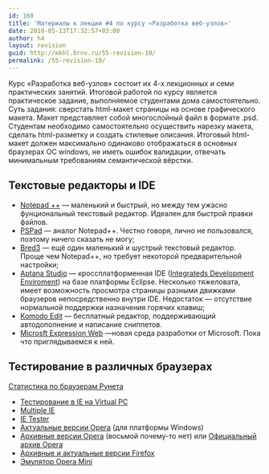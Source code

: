 ```yaml
---
id: 160
title: 'Материалы к лекции #4 по курсу «Разработка веб-узлов»'
date: 2010-05-13T17:32:57+03:00
author: h4
layout: revision
guid: http://mkhl.brnv.ru/55-revision-10/
permalink: /55-revision-10/
---
```

Курс «Разработка веб-узлов» состоит их 4-х лекционных и семи практических занятий. Итоговой работой по курсу является практическое задание, выполняемое студентами дома самостоятельно. Суть задания: сверстать html-макет страницы на основе графического макета. Макет представляет собой многослойный файл в формате .psd. Студентам необходимо самостоятельно осуществить нарезку макета, сделать html-разметку и создать стилевые описания. Итоговый html-макет должен максимально одинаково отображаться в основных браузерах ОС windows, не иметь ошибок валидации, отвечать минимальным требованиям семантической вёрстки.

## Текстовые редакторы и IDE

  * [Notepad ++](http://notepad-plus.sourceforge.net/ru/site.htm) — маленький и быстрый, но между тем ужасно фунциональный текстовый редактор. Идеален для быстрой правки файлов.
  * [PSPad](http://www.pspad.com/ru/) — аналог Notepad++. Честно говоря, лично не пользовался, поэтому ничего сказать не могу;
  * [Bred3](http://www.astonshell.ru/freeware/bred3/) — ещё один маленький и шустрый текстовый редактор. Проще чем Notepad++, но требует некоторой предварительной настройки;
  * [Aptana Studio](http://www.aptana.com/) — кроссплатформенная IDE ([Integrateds Development Enviroment](http://ru.wikipedia.org/wiki/%D0%A1%D1%80%D0%B5%D0%B4%D0%B0_%D1%80%D0%B0%D0%B7%D1%80%D0%B0%D0%B1%D0%BE%D1%82%D0%BA%D0%B8_%D0%BF%D1%80%D0%BE%D0%B3%D1%80%D0%B0%D0%BC%D0%BC%D0%BD%D0%BE%D0%B3%D0%BE_%D0%BE%D0%B1%D0%B5%D1%81%D0%BF%D0%B5%D1%87%D0%B5%D0%BD%D0%B8%D1%8F)) на базе платформы Eclipse. Несколько тяжеловата, имеет возможность просмотра страницы разными движками браузеров непосредственно внутри IDE. Недостаток — отсутствие нормальной поддержки назначения горячих клавиш;
  * [Komodo Edit](http://www.activestate.com/komodo_edit/) — бесплатный редактор, поддерживающий автодополнение и написание сниппетов.
  * [Microsft Expression Web](http://www.microsoft.com/expression/products/overview.aspx?key=web) —новая среда разработки от Microsoft. Пока что приглядываемся к ней.

## Тестирование в различных браузерах

[Статистика по браузерам Рунета](http://www.liveinternet.ru/stat/ru/browsers.html?period=month&id=55&id=54&id=18&id=35&id=20&id=34&show=%D0%BF%D0%B5%D1%80%D0%B5%D1%81%D1%82%D1%80%D0%BE%D0%B8%D1%82%D1%8C+%D0%B3%D1%80%D0%B0%D1%84%D0%B8%D0%BA&per_page=10&report=browsers.html%3Fperiod%3Dmonth)

  * [Тестирование в IE на Virtual PC](http://duncan.habrahabr.ru/blog/44605/)
  * [Multiple IE](http://tredosoft.com/Multiple_IE)
  * [IE Tester](http://www.my-debugbar.com/wiki/IETester/HomePage)
  * [Актуальные версии Opera](ftp://ftp.opera.com/pub/opera/win/) (для платформы Windows)
  * [Архивные версии Opera](http://browsers.evolt.org/?opera/win) (восьмой почему-то нет) или [Официальный архив Opera](http://arc.opera.com/pub/opera/)
  * [Архивные и актуальные версии Firefox](http://releases.mozilla.org/pub/mozilla.org/firefox/releases/)
  * [Эмулятор Opera Mini](http://www.myopera.net/opera_mini_pc.html)
